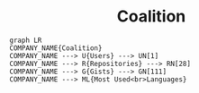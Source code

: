<h1 align="center">Coalition</h1>

```mermaid
graph LR
COMPANY_NAME{Coalition}
COMPANY_NAME ---> U{Users} ---> UN[1]
COMPANY_NAME ---> R{Repositories} ---> RN[28]
COMPANY_NAME ---> G{Gists} ---> GN[111]
COMPANY_NAME ---> ML{Most Used<br>Languages}
```
